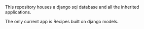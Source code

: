 This repository houses a django sql database and all the inherited applications.

The only current app is Recipes built on django models.
